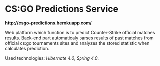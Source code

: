 CS:GO Predictions Service
========================
**http://csgo-predictions.herokuapp.com/**

Web platform which function is to predict Counter-Strike official matches results. 
Back-end part automaticaly parses results of past matches from official cs:go tournaments sites and analyzes the stored statistic when calculates prediction.

Used technologies: *Hibernate 4.0, Spring 4.0*.



